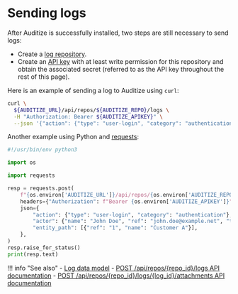 # Sending logs

After Auditize is successfully installed, two steps are still necessary to send logs:

- Create a [log repository](overview.md#log-repositories).
- Create an [API key](overview.md#api-keys) with at least write permission for this repository and obtain the associated secret (referred to as the API key throughout the rest of this page).

Here is an example of sending a log to Auditize using `curl`:

```bash
curl \
  ${AUDITIZE_URL}/api/repos/${AUDITIZE_REPO}/logs \
  -H "Authorization: Bearer ${AUDITIZE_APIKEY}" \
  --json '{"action": {"type": "user-login", "category": "authentication"}, "actor": {"name": "John Doe", "ref": "john.doe@example.net", "type": "user"}, "entity_path": [{"ref": "1", "name": "Customer A"}]}'
```

Another example using Python and [requests](https://docs.python-requests.org/en/master/):

```python
#!/usr/bin/env python3

import os

import requests

resp = requests.post(
    f"{os.environ['AUDITIZE_URL']}/api/repos/{os.environ['AUDITIZE_REPO']}/logs",
    headers={"Authorization": f"Bearer {os.environ['AUDITIZE_APIKEY']}"},
    json={
        "action": {"type": "user-login", "category": "authentication"},
        "actor": {"name": "John Doe", "ref": "john.doe@example.net", "type": "user"},
        "entity_path": [{"ref": "1", "name": "Customer A"}],
    },
)
resp.raise_for_status()
print(resp.text)
```

!!! info "See also"
    - [Log data model](log-data-model.md)
    - [POST /api/repos/{repo_id}/logs API documentation](api.html#tag/log/operation/create_log)
    - [POST /api/repos/{repo_id}/logs/{log_id}/attachments API documentation](api.html#tag/log/operation/add_log_attachment)
